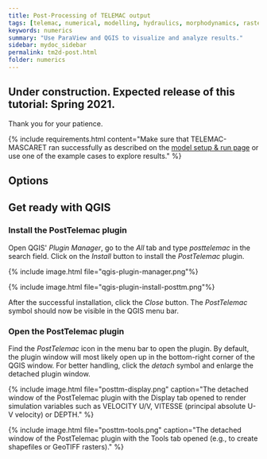 ```yaml
---
title: Post-Processing of TELEMAC output
tags: [telemac, numerical, modelling, hydraulics, morphodynamics, raster, shapefile, qgis, morphodynamics, ecohydraulics]
keywords: numerics
summary: "Use ParaView and QGIS to visualize and analyze results."
sidebar: mydoc_sidebar
permalink: tm2d-post.html
folder: numerics
---
```


## Under construction. Expected release of this tutorial: Spring 2021.

Thank you for your patience.

{% include requirements.html content="Make sure that TELEMAC-MASCARET ran successfully as described on the [model setup & run page](tm-main.html) or use one of the example cases to explore results." %}

## Options

## Get ready with QGIS

### Install the PostTelemac plugin

Open QGIS' *Plugin Manager*, go to the *All* tab and type *posttelemac* in the search field. Click on the *Install* button to install the *PostTelemac* plugin.

{% include image.html file="qgis-plugin-manager.png"%}

{% include image.html file="qgis-plugin-install-posttm.png"%}

After the successful installation, click the *Close* button. The *PostTelemac* symbol should now be visible in the QGIS menu bar.

### Open the PostTelemac plugin

Find the *PostTelemac* icon in the menu bar to open the plugin. By default, the plugin window will most likely open up in the bottom-right corner of the QGIS window. For better handling, click the *detach* symbol and enlarge the detached plugin window. 

{% include image.html file="posttm-display.png" caption="The detached window of the PostTelemac plugin with the Display tab opened to render simulation variables such as VELOCITY U/V, VITESSE (principal absolute U-V velocity) or DEPTH." %}

{% include image.html file="posttm-tools.png" caption="The detached window of the PostTelemac plugin with the Tools tab opened (e.g., to create shapefiles or GeoTIFF rasters)." %}
